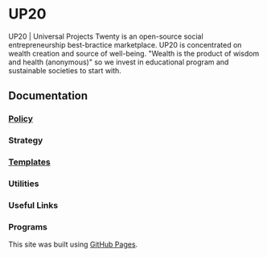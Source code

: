 # UP20
UP20 | Universal Projects Twenty is an open-source social entrepreneurship best-bractice marketplace. UP20 is concentrated on wealth creation and source of well-being. "Wealth is the product of wisdom and health (anonymous)" so we invest in educational program and sustainable societies to start with.

## Documentation
### [Policy](Policy.md)
### Strategy
### [Templates](Docs/Templates/)
### Utilities
### Useful Links
### Programs

This site was built using [GitHub Pages](https://pages.github.com/).
